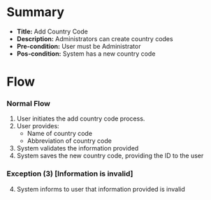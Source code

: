 # Summary

- **Title:** Add Country Code
- **Description:** Administrators can create country codes
- **Pre-condition:** User must be Administrator
- **Pos-condition:** System has a new country code

# Flow

### Normal Flow

1. User initiates the add country code process.
2. User provides:
    - Name of country code
    - Abbreviation of country code
3. System validates the information provided
4. System saves the new country code, providing the ID to the user 

### Exception (3) [Information is invalid]

4. System informs to user that information provided is invalid
